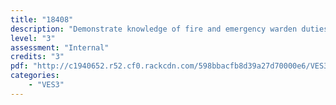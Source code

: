 ```yaml
---
title: "18408"
description: "Demonstrate knowledge of fire and emergency warden duties in the workplace"
level: "3"
assessment: "Internal"
credits: "3"
pdf: "http://c1940652.r52.cf0.rackcdn.com/598bbacfb8d39a27d70000e6/VES3-18408.pdf"
categories:
    - "VES3"
---
```

